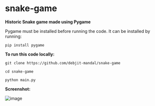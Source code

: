 # snake-game
**Historic Snake game made using Pygame**


Pygame must be installed before running the code. It can be installed by running:

`pip install pygame`

**To run this code locally:**

`git clone https://github.com/debjit-mandal/snake-game`

`cd snake-game`

`python main.py`

**Screenshot:**

![image](https://github.com/debjit-mandal/snake-game/assets/115482933/b5716532-25b9-40cb-af0b-8e42ec169b98)

